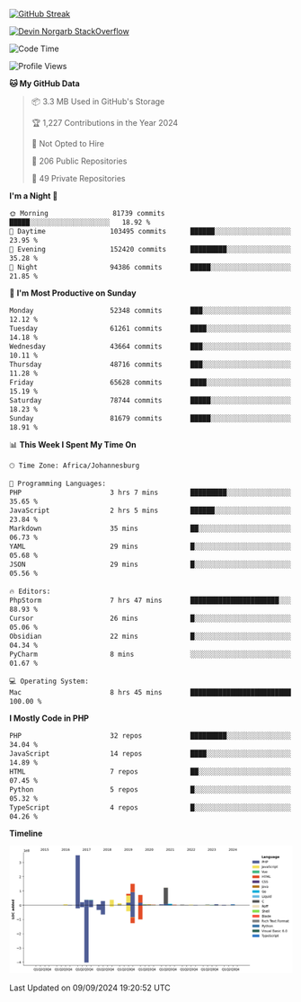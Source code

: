 
[![GitHub Streak](http://github-readme-streak-stats.herokuapp.com?user=DevinNorgarb&date_format=M%20j%5B%2C%20Y%5D)]()


[![Devin Norgarb StackOverflow](https://github-readme-stackoverflow.vercel.app/?userID=4993755)](https://stackoverflow.com/users/4993755/devin-norgarb)

<!--START_SECTION:waka-->
![Code Time](http://img.shields.io/badge/Code%20Time-9%2C084%20hrs%208%20mins-blue)

![Profile Views](http://img.shields.io/badge/Profile%20Views-43-blue)

**🐱 My GitHub Data** 

> 📦 3.3 MB Used in GitHub's Storage 
 > 
> 🏆 1,227 Contributions in the Year 2024
 > 
> 🚫 Not Opted to Hire
 > 
> 📜 206 Public Repositories 
 > 
> 🔑 49 Private Repositories 
 > 
**I'm a Night 🦉** 

```text
🌞 Morning                81739 commits       █████░░░░░░░░░░░░░░░░░░░░   18.92 % 
🌆 Daytime                103495 commits      ██████░░░░░░░░░░░░░░░░░░░   23.95 % 
🌃 Evening                152420 commits      █████████░░░░░░░░░░░░░░░░   35.28 % 
🌙 Night                  94386 commits       █████░░░░░░░░░░░░░░░░░░░░   21.85 % 
```
📅 **I'm Most Productive on Sunday** 

```text
Monday                   52348 commits       ███░░░░░░░░░░░░░░░░░░░░░░   12.12 % 
Tuesday                  61261 commits       ████░░░░░░░░░░░░░░░░░░░░░   14.18 % 
Wednesday                43664 commits       ███░░░░░░░░░░░░░░░░░░░░░░   10.11 % 
Thursday                 48716 commits       ███░░░░░░░░░░░░░░░░░░░░░░   11.28 % 
Friday                   65628 commits       ████░░░░░░░░░░░░░░░░░░░░░   15.19 % 
Saturday                 78744 commits       █████░░░░░░░░░░░░░░░░░░░░   18.23 % 
Sunday                   81679 commits       █████░░░░░░░░░░░░░░░░░░░░   18.91 % 
```


📊 **This Week I Spent My Time On** 

```text
🕑︎ Time Zone: Africa/Johannesburg

💬 Programming Languages: 
PHP                      3 hrs 7 mins        █████████░░░░░░░░░░░░░░░░   35.65 % 
JavaScript               2 hrs 5 mins        ██████░░░░░░░░░░░░░░░░░░░   23.84 % 
Markdown                 35 mins             ██░░░░░░░░░░░░░░░░░░░░░░░   06.73 % 
YAML                     29 mins             █░░░░░░░░░░░░░░░░░░░░░░░░   05.68 % 
JSON                     29 mins             █░░░░░░░░░░░░░░░░░░░░░░░░   05.56 % 

🔥 Editors: 
PhpStorm                 7 hrs 47 mins       ██████████████████████░░░   88.93 % 
Cursor                   26 mins             █░░░░░░░░░░░░░░░░░░░░░░░░   05.06 % 
Obsidian                 22 mins             █░░░░░░░░░░░░░░░░░░░░░░░░   04.34 % 
PyCharm                  8 mins              ░░░░░░░░░░░░░░░░░░░░░░░░░   01.67 % 

💻 Operating System: 
Mac                      8 hrs 45 mins       █████████████████████████   100.00 % 
```

**I Mostly Code in PHP** 

```text
PHP                      32 repos            █████████░░░░░░░░░░░░░░░░   34.04 % 
JavaScript               14 repos            ████░░░░░░░░░░░░░░░░░░░░░   14.89 % 
HTML                     7 repos             ██░░░░░░░░░░░░░░░░░░░░░░░   07.45 % 
Python                   5 repos             █░░░░░░░░░░░░░░░░░░░░░░░░   05.32 % 
TypeScript               4 repos             █░░░░░░░░░░░░░░░░░░░░░░░░   04.26 % 
```



**Timeline**

![Lines of Code chart](https://raw.githubusercontent.com/DevinNorgarb/DevinNorgarb/main/assets/bar_graph.png)


 Last Updated on 09/09/2024 19:20:52 UTC
<!--END_SECTION:waka-->

